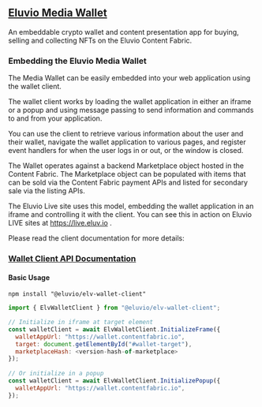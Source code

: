 ## [Eluvio Media Wallet](https://wallet.contentfabric.io/#/)

An embeddable crypto wallet and content presentation app for buying, selling and collecting NFTs on the Eluvio Content Fabric.


### Embedding the Eluvio Media Wallet

The Media Wallet can be easily embedded into your web application using the wallet client.

The wallet client works by loading the wallet application in either an iframe or a popup and using message passing to send information and commands to and from your application.

You can use the client to retrieve various information about the user and their wallet, navigate the wallet application to various pages, and register event handlers for when the user logs in or out, or the window is closed.

The Wallet operates against a backend Marketplace object hosted in the Content Fabric.  The Marketplace object can be populated with items that can be sold via the Content Fabric payment APIs and listed for secondary sale via the listing APIs. 

The Eluvio Live site uses this model, embedding the wallet application in an iframe and controlling it with the client. You can see this in action on Eluvio LIVE sites at https://live.eluv.io .

Please read the client documentation for more details:
### [Wallet Client API Documentation](https://eluv-io.github.io/elv-media-wallet/ElvWalletClient.html)

#### Basic Usage

```
npm install "@eluvio/elv-wallet-client"
```

```javascript
import { ElvWalletClient } from "@eluvio/elv-wallet-client";

// Initialize in iframe at target element
const walletClient = await ElvWalletClient.InitializeFrame({
  walletAppUrl: "https://wallet.contentfabric.io",
  target: document.getElementById("#wallet-target"),
  marketplaceHash: <version-hash-of-marketplace>
});
    
// Or initialize in a popup
const walletClient = await ElvWalletClient.InitializePopup({
  walletAppUrl: "https://wallet.contentfabric.io",
});
```



